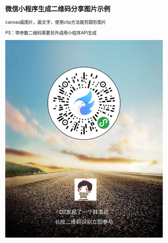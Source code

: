 ## 微信小程序生成二维码分享图片示例

canvas画图片，画文字，使用clip方法裁剪圆形图片

PS：带参数二维码需要另外调用小程序API生成

![result](https://raw.githubusercontent.com/alex1504/wx-render-share-demo/master/assets/result.jpg)
